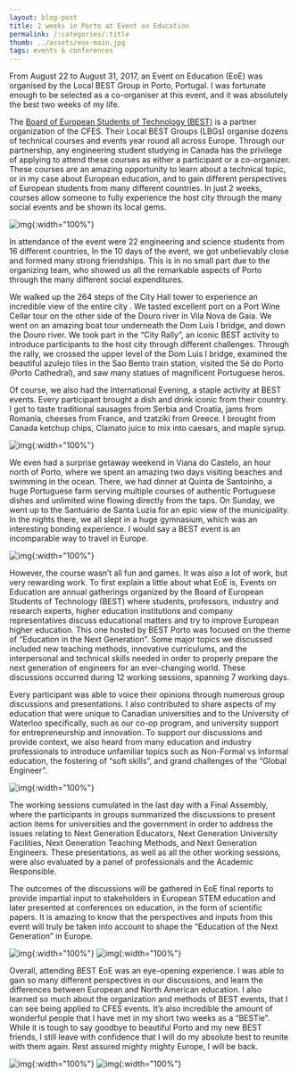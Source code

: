 ```yaml
---
layout: blog-post
title: 2 weeks in Porto at Event on Education
permalink: /:categories/:title
thumb: ../assets/eoe-main.jpg
tags: events & conferences
---
```

From August 22 to August 31, 2017, an Event on Education (EoE) was organised by the Local BEST Group in Porto, Portugal. I was fortunate enough to be selected as a co-organiser at this event, and it was absolutely the best two weeks of my life.

The [Board of European Students of Technology (BEST)](best.eu.org) is a partner organization of the CFES. Their Local BEST Groups (LBGs) organise dozens of technical courses and events year round all across Europe. Through our partnership, any engineering student studying in Canada has the privilege of applying to attend these courses as either a participant or a co-organizer. These courses are an amazing opportunity to learn about a technical topic, or in my case about European education, and to gain different perspectives of European students from many different countries. In just 2 weeks, courses allow someone to fully experience the host city through the many social events and be shown its local gems. 

![img](http://cfes.ca/wp-content/uploads/2017/10/IMG_2425-e1508082810836-1024x653.jpg){:width="100%"} 

In attendance of the event were 22 engineering and science students from 16 different countries, In the 10 days of the event, we got unbelievably close and formed many strong friendships. This is in no small part due to the organizing team, who showed us all the remarkable aspects of Porto through the many different social expenditures.

We walked up the 264 steps of the City Hall tower to experience an incredible view of the entire city . We tasted excellent port on a Port Wine Cellar tour on the other side of the Douro river in Vila Nova de Gaia. We went on an amazing boat tour underneath the Dom Luís I bridge, and down the Douro river.  We took part in the “City Rally”, an iconic BEST activity to introduce participants to the host city through different challenges. Through the rally, we crossed the upper level of the Dom Luis I bridge, examined the beautiful azulejo tiles in the Sao Bento train station, visited the Sé do Porto (Porto Cathedral), and saw many statues of magnificent Portuguese heros.

Of course, we also had the International Evening, a staple activity at BEST events. Every participant brought a dish and drink iconic from their country. I got to taste traditional sausages from Serbia and Croatia, jams from Romania, cheeses from France, and tzatziki from Greece. I brought from Canada ketchup chips, Clamato juice to mix into caesars, and maple syrup.

![img](http://cfes.ca/wp-content/uploads/2017/10/rsz_img_1892-1024x683.jpg){:width="100%"}

We even had a surprise getaway weekend in Viana do Castelo, an hour north of Porto, where we spent an amazing two days visiting beaches and swimming in the ocean. There, we had dinner at Quinta de Santoinho, a huge Portuguese farm serving multiple courses of authentic Portuguese dishes and unlimited wine flowing directly from the taps. On Sunday, we went up to the Santuário de Santa Luzia for an epic view of the municipality. In the nights there, we all slept in a huge gymnasium, which was an interesting bonding experience. I would say a BEST event is an incomparable way to travel in Europe.

![img](http://cfes.ca/wp-content/uploads/2017/10/IMG_2317-1024x683.jpg){:width="100%"}

However, the course wasn’t all fun and games. It was also a lot of work, but very rewarding work. To first explain a little about what EoE is, Events on Education are annual gatherings organized by the Board of European Students of Technology (BEST) where students, professors, industry and research experts, higher education institutions and company representatives discuss educational matters and try to improve European higher education. This one hosted by BEST Porto was focused on the theme of “Education in the Next Generation”. Some major topics we discussed included new teaching methods, innovative curriculums, and the interpersonal and technical skills needed in order to properly prepare the next generation of engineers for an ever-changing world. These discussions occurred during 12 working sessions, spanning 7 working days.

Every participant was able to voice their opinions through numerous group discussions and presentations. I also contributed to share aspects of my education that were unique to Canadian universities and to the University of Waterloo specifically, such as our co-op program, and university support for entrepreneurship and innovation. To support our discussions and provide context, we also heard from many education and industry professionals to introduce unfamiliar topics such as Non-Formal vs Informal education, the fostering of “soft skills”, and grand challenges of the “Global Engineer”.

![img](http://cfes.ca/wp-content/uploads/2017/10/IMG_2477-1024x683.jpg){:width="100%"}

The working sessions cumulated in the last day with a Final Assembly, where the participants in groups summarized the discussions to present action items for universities and the government in order to address the issues relating to Next Generation Educators, Next Generation University Facilities, Next Generation Teaching Methods, and Next Generation Engineers. These presentations, as well as all the other working sessions, were also evaluated by a panel of professionals and the Academic Responsible.

The outcomes of the discussions will be gathered in EoE final reports to provide impartial input to stakeholders in European STEM education and later presented at conferences on education, in the form of scientific papers. It is amazing to know that the perspectives and inputs from this event will truly be taken into account to shape the “Education of the Next Generation” in Europe.

![img](http://cfes.ca/wp-content/uploads/2017/10/IMG_2024-1024x683.jpg){:width="100%"}
![img](http://cfes.ca/wp-content/uploads/2017/10/IMG_2153-1024x683.jpg){:width="100%"}

Overall, attending BEST EoE was an eye-opening experience. I was able to gain so many different perspectives in our discussions, and learn the differences between European and North American education. I also learned so much about the organization and methods of BEST events, that I can see being applied to CFES events. It’s also incredible the amount of wonderful people that I have met in my short two weeks as a “BESTie”. While it is tough to say goodbye to beautiful Porto and my new BEST friends, I still leave with confidence that I will do my absolute best to reunite with them again. Rest assured mighty mighty Europe, I will be back.

![img](http://cfes.ca/wp-content/uploads/2017/10/IMG_2613-1024x683.jpg){:width="100%"}
![img](http://cfes.ca/wp-content/uploads/2017/10/IMG_2115-e1508082376959-1024x479.jpg){:width="100%"}

